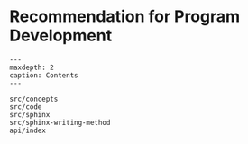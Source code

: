 # Recommendation for Program Development

```{toctree}
---
maxdepth: 2
caption: Contents
---

src/concepts
src/code
src/sphinx
src/sphinx-writing-method
api/index
```
